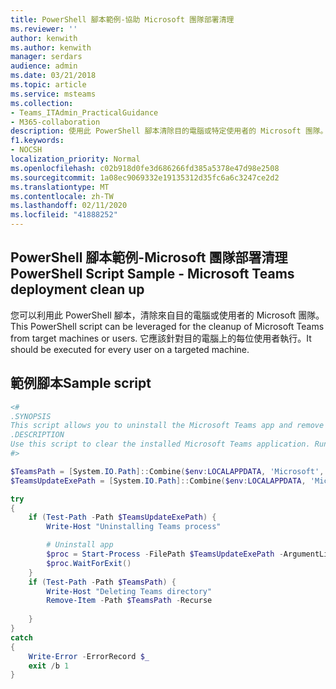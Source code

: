 ```yaml
---
title: PowerShell 腳本範例-協助 Microsoft 團隊部署清理
ms.reviewer: ''
author: kenwith
ms.author: kenwith
manager: serdars
audience: admin
ms.date: 03/21/2018
ms.topic: article
ms.service: msteams
ms.collection:
- Teams_ITAdmin_PracticalGuidance
- M365-collaboration
description: 使用此 PowerShell 腳本清除目的電腦或特定使用者的 Microsoft 團隊。
f1.keywords:
- NOCSH
localization_priority: Normal
ms.openlocfilehash: c02b918d0fe3d686266fd385a5378e47d98e2508
ms.sourcegitcommit: 1a08ec9069332e19135312d35fc6a6c3247ce2d2
ms.translationtype: MT
ms.contentlocale: zh-TW
ms.lasthandoff: 02/11/2020
ms.locfileid: "41888252"
---
```

<a name="powershell-script-sample---microsoft-teams-deployment-clean-up"></a><span data-ttu-id="77ad3-103">PowerShell 腳本範例-Microsoft 團隊部署清理</span><span class="sxs-lookup"><span data-stu-id="77ad3-103">PowerShell Script Sample - Microsoft Teams deployment clean up</span></span>
-------------------------------------------------------------------------

<span data-ttu-id="77ad3-104">您可以利用此 PowerShell 腳本，清除來自目的電腦或使用者的 Microsoft 團隊。</span><span class="sxs-lookup"><span data-stu-id="77ad3-104">This PowerShell script can be leveraged for the cleanup of Microsoft Teams from target machines or users.</span></span> <span data-ttu-id="77ad3-105">它應該針對目的電腦上的每位使用者執行。</span><span class="sxs-lookup"><span data-stu-id="77ad3-105">It should be executed for every user on a targeted machine.</span></span> 


## <a name="sample-script"></a><span data-ttu-id="77ad3-106">範例腳本</span><span class="sxs-lookup"><span data-stu-id="77ad3-106">Sample script</span></span>

```powershell
<#
.SYNOPSIS
This script allows you to uninstall the Microsoft Teams app and remove Teams directory for a user.
.DESCRIPTION
Use this script to clear the installed Microsoft Teams application. Run this PowerShell script for each user profile for which the Teams App was installed on a machine. After the PowerShell has executed on all user profiles, Teams can be redeployed.
#>

$TeamsPath = [System.IO.Path]::Combine($env:LOCALAPPDATA, 'Microsoft', 'Teams')
$TeamsUpdateExePath = [System.IO.Path]::Combine($env:LOCALAPPDATA, 'Microsoft', 'Teams', 'Update.exe')

try
{
    if (Test-Path -Path $TeamsUpdateExePath) {
        Write-Host "Uninstalling Teams process"

        # Uninstall app
        $proc = Start-Process -FilePath $TeamsUpdateExePath -ArgumentList "-uninstall -s" -PassThru
        $proc.WaitForExit()
    }
    if (Test-Path -Path $TeamsPath) {
        Write-Host "Deleting Teams directory"
        Remove-Item -Path $TeamsPath -Recurse
                    
    }
}
catch
{
    Write-Error -ErrorRecord $_
    exit /b 1
}
```


